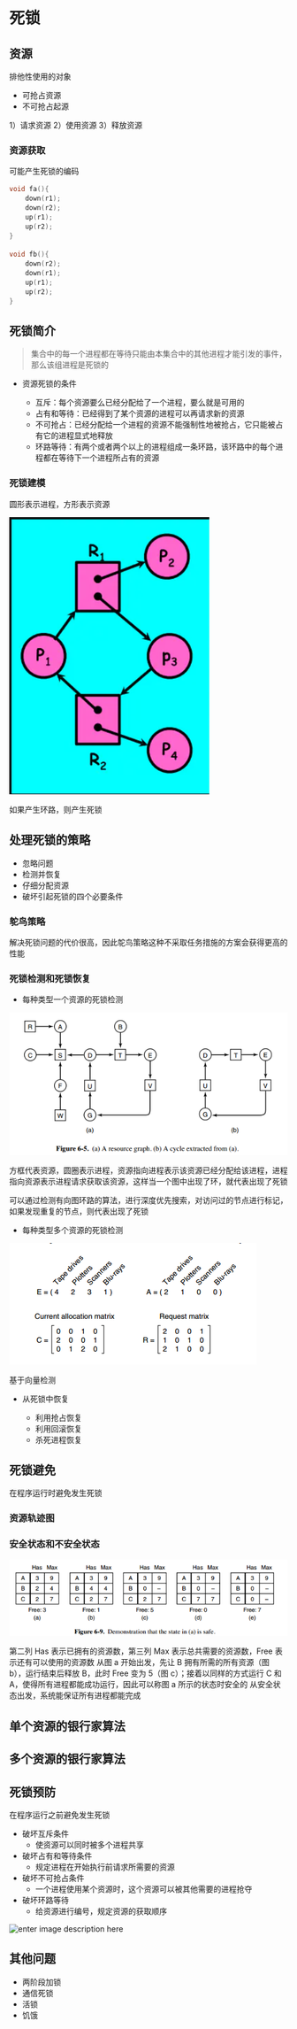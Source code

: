 # 死锁

## 资源

排他性使用的对象

- 可抢占资源
- 不可抢占起源

1）请求资源 2）使用资源 3）释放资源

### 资源获取

可能产生死锁的编码

```c
void fa(){
    down(r1);
    down(r2);
    up(r1);
    up(r2);
}

void fb(){
    down(r2);
    down(r1);
    up(r1);
    up(r2);
}
```

## 死锁简介

> 集合中的每一个进程都在等待只能由本集合中的其他进程才能引发的事件，那么该组进程是死锁的

- 资源死锁的条件

  - 互斥：每个资源要么已经分配给了一个进程，要么就是可用的
  - 占有和等待：已经得到了某个资源的进程可以再请求新的资源
  - 不可抢占：已经分配给一个进程的资源不能强制性地被抢占，它只能被占有它的进程显式地释放
  - 环路等待：有两个或者两个以上的进程组成一条环路，该环路中的每个进程都在等待下一个进程所占有的资源

### 死锁建模

圆形表示进程，方形表示资源

![屏幕截图 2020-08-06 103700](/assets/屏幕截图%202020-08-06%20103700.png)

如果产生环路，则产生死锁

## 处理死锁的策略

- 忽略问题
- 检测并恢复
- 仔细分配资源
- 破坏引起死锁的四个必要条件

### 鸵鸟策略

解决死锁问题的代价很高，因此鸵鸟策略这种不采取任务措施的方案会获得更高的性能

### 死锁检测和死锁恢复

- 每种类型一个资源的死锁检测

![202032182320](/assets/202032182320.png)

方框代表资源，圆圈表示进程，资源指向进程表示该资源已经分配给该进程，进程指向资源表示进程请求获取该资源，这样当一个图中出现了环，就代表出现了死锁

可以通过检测有向图环路的算法，进行深度优先搜索，对访问过的节点进行标记，如果发现重复的节点，则代表出现了死锁

- 每种类型多个资源的死锁检测

![202032182611](/assets/202032182611.png)

基于向量检测

- 从死锁中恢复

  - 利用抢占恢复
  - 利用回滚恢复
  - 杀死进程恢复

## 死锁避免

在程序运行时避免发生死锁

### 资源轨迹图

### 安全状态和不安全状态

![20203218352](/assets/20203218352.png)

第二列 Has 表示已拥有的资源数，第三列 Max 表示总共需要的资源数，Free 表示还有可以使用的资源数
从图 a 开始出发，先让 B 拥有所需的所有资源（图 b），运行结束后释放 B，此时 Free 变为 5（图 c）；接着以同样的方式运行 C 和 A，使得所有进程都能成功运行，因此可以称图 a 所示的状态时安全的
从安全状态出发，系统能保证所有进程都能完成

## 单个资源的银行家算法

## 多个资源的银行家算法

## 死锁预防

在程序运行之前避免发生死锁

- 破坏互斥条件
  - 使资源可以同时被多个进程共享
- 破坏占有和等待条件
  - 规定进程在开始执行前请求所需要的资源
- 破坏不可抢占条件
  - 一个进程使用某个资源时，这个资源可以被其他需要的进程抢夺
- 破坏环路等待
  - 给资源进行编号，规定资源的获取顺序

![enter image description here](https://www.zoomfeng.com/images/2019/02/11/3.png)

## 其他问题

- 两阶段加锁
- 通信死锁
- 活锁
- 饥饿


